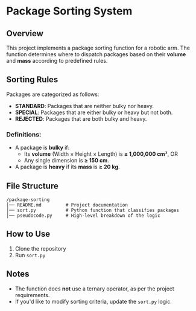 # Package Sorting System

## Overview

This project implements a package sorting function for a robotic arm. The function determines where to dispatch packages based on their **volume** and **mass** according to predefined rules.

## Sorting Rules

Packages are categorized as follows:

- **STANDARD**: Packages that are neither bulky nor heavy.
- **SPECIAL**: Packages that are either bulky or heavy but not both.
- **REJECTED**: Packages that are both bulky and heavy.

### Definitions:
- A package is **bulky** if:
  - Its **volume** (Width × Height × Length) is **≥ 1,000,000 cm³**, OR
  - Any single dimension is **≥ 150 cm**.
- A package is **heavy** if its **mass** is **≥ 20 kg**.

## File Structure

```
/package-sorting
│── README.md         # Project documentation
│── sort.py           # Python function that classifies packages
│── pseudocode.py     # High-level breakdown of the logic

```

## How to Use

1. Clone the repository
2. Run `sort.py` 


## Notes

- The function does **not** use a ternary operator, as per the project requirements.
- If you'd like to modify sorting criteria, update the `sort.py` logic.


